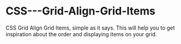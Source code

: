 # CSS---Grid-Align-Grid-Items
CSS Grid Align Grid Items, simple as it says. This will help you to get inspiration about the order and displaying items on your grid.
